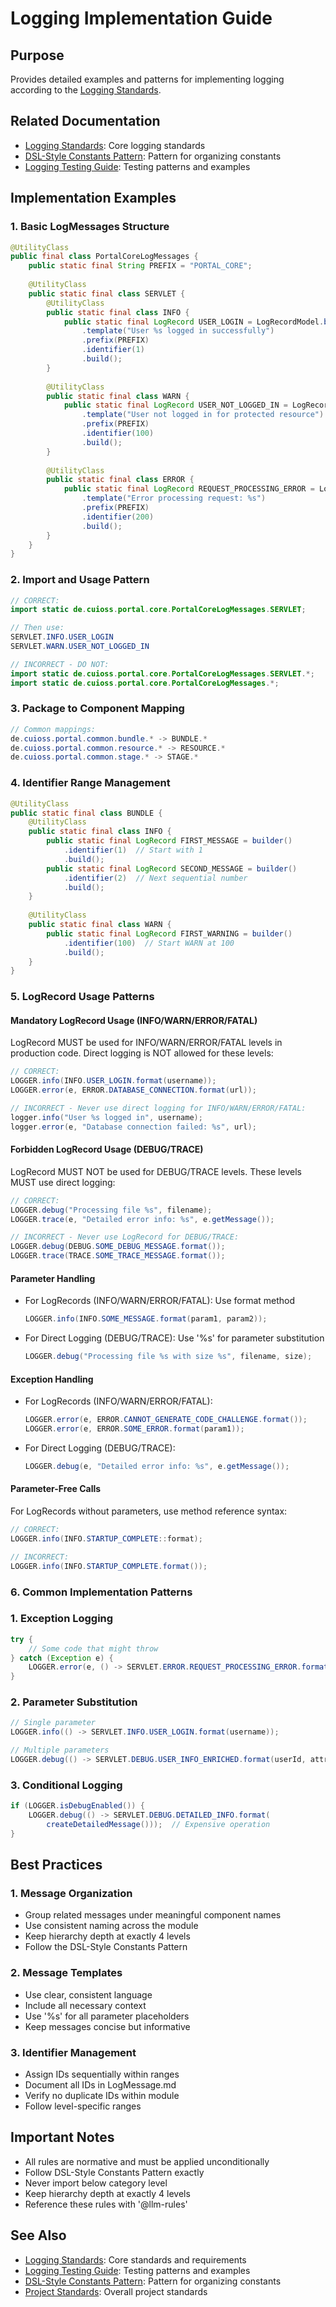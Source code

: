 # Logging Implementation Guide

## Purpose
Provides detailed examples and patterns for implementing logging according to the [Logging Standards](../core/standards/logging-standards.md).

## Related Documentation
- [Logging Standards](../core/standards/logging-standards.md): Core logging standards
- [DSL-Style Constants Pattern](./dsl-style-constants.md): Pattern for organizing constants
- [Logging Testing Guide](../testing/logging-testing.md): Testing patterns and examples

## Implementation Examples

### 1. Basic LogMessages Structure
```java
@UtilityClass
public final class PortalCoreLogMessages {
    public static final String PREFIX = "PORTAL_CORE";
    
    @UtilityClass
    public static final class SERVLET {
        @UtilityClass
        public static final class INFO {
            public static final LogRecord USER_LOGIN = LogRecordModel.builder()
                .template("User %s logged in successfully")
                .prefix(PREFIX)
                .identifier(1)
                .build();
        }
        
        @UtilityClass
        public static final class WARN {
            public static final LogRecord USER_NOT_LOGGED_IN = LogRecordModel.builder()
                .template("User not logged in for protected resource")
                .prefix(PREFIX)
                .identifier(100)
                .build();
        }
        
        @UtilityClass
        public static final class ERROR {
            public static final LogRecord REQUEST_PROCESSING_ERROR = LogRecordModel.builder()
                .template("Error processing request: %s")
                .prefix(PREFIX)
                .identifier(200)
                .build();
        }
    }
}
```

### 2. Import and Usage Pattern
```java
// CORRECT:
import static de.cuioss.portal.core.PortalCoreLogMessages.SERVLET;

// Then use:
SERVLET.INFO.USER_LOGIN
SERVLET.WARN.USER_NOT_LOGGED_IN

// INCORRECT - DO NOT:
import static de.cuioss.portal.core.PortalCoreLogMessages.SERVLET.*;
import static de.cuioss.portal.core.PortalCoreLogMessages.*;
```

### 3. Package to Component Mapping
```java
// Common mappings:
de.cuioss.portal.common.bundle.* -> BUNDLE.*
de.cuioss.portal.common.resource.* -> RESOURCE.*
de.cuioss.portal.common.stage.* -> STAGE.*
```

### 4. Identifier Range Management
```java
@UtilityClass
public static final class BUNDLE {
    @UtilityClass
    public static final class INFO {
        public static final LogRecord FIRST_MESSAGE = builder()
            .identifier(1)  // Start with 1
            .build();
        public static final LogRecord SECOND_MESSAGE = builder()
            .identifier(2)  // Next sequential number
            .build();
    }
    
    @UtilityClass
    public static final class WARN {
        public static final LogRecord FIRST_WARNING = builder()
            .identifier(100)  // Start WARN at 100
            .build();
    }
}
```

### 5. LogRecord Usage Patterns

#### Mandatory LogRecord Usage (INFO/WARN/ERROR/FATAL)
LogRecord MUST be used for INFO/WARN/ERROR/FATAL levels in production code. Direct logging is NOT allowed for these levels:

```java
// CORRECT:
LOGGER.info(INFO.USER_LOGIN.format(username));
LOGGER.error(e, ERROR.DATABASE_CONNECTION.format(url));

// INCORRECT - Never use direct logging for INFO/WARN/ERROR/FATAL:
logger.info("User %s logged in", username);
logger.error(e, "Database connection failed: %s", url);
```

#### Forbidden LogRecord Usage (DEBUG/TRACE)
LogRecord MUST NOT be used for DEBUG/TRACE levels. These levels MUST use direct logging:

```java
// CORRECT:
LOGGER.debug("Processing file %s", filename);
LOGGER.trace(e, "Detailed error info: %s", e.getMessage());

// INCORRECT - Never use LogRecord for DEBUG/TRACE:
LOGGER.debug(DEBUG.SOME_DEBUG_MESSAGE.format());
LOGGER.trace(TRACE.SOME_TRACE_MESSAGE.format());
```

#### Parameter Handling
- For LogRecords (INFO/WARN/ERROR/FATAL): Use format method
  ```java
  LOGGER.info(INFO.SOME_MESSAGE.format(param1, param2));
  ```

- For Direct Logging (DEBUG/TRACE): Use '%s' for parameter substitution
  ```java
  LOGGER.debug("Processing file %s with size %s", filename, size);
  ```

#### Exception Handling
- For LogRecords (INFO/WARN/ERROR/FATAL):
  ```java
  LOGGER.error(e, ERROR.CANNOT_GENERATE_CODE_CHALLENGE.format());
  LOGGER.error(e, ERROR.SOME_ERROR.format(param1));
  ```

- For Direct Logging (DEBUG/TRACE):
  ```java
  LOGGER.debug(e, "Detailed error info: %s", e.getMessage());
  ```

#### Parameter-Free Calls
For LogRecords without parameters, use method reference syntax:
```java
// CORRECT:
LOGGER.info(INFO.STARTUP_COMPLETE::format);

// INCORRECT:
LOGGER.info(INFO.STARTUP_COMPLETE.format());
```

### 6. Common Implementation Patterns

### 1. Exception Logging
```java
try {
    // Some code that might throw
} catch (Exception e) {
    LOGGER.error(e, () -> SERVLET.ERROR.REQUEST_PROCESSING_ERROR.format(e.getMessage()));
}
```

### 2. Parameter Substitution
```java
// Single parameter
LOGGER.info(() -> SERVLET.INFO.USER_LOGIN.format(username));

// Multiple parameters
LOGGER.debug(() -> SERVLET.DEBUG.USER_INFO_ENRICHED.format(userId, attributeName));
```

### 3. Conditional Logging
```java
if (LOGGER.isDebugEnabled()) {
    LOGGER.debug(() -> SERVLET.DEBUG.DETAILED_INFO.format(
        createDetailedMessage()));  // Expensive operation
}
```

## Best Practices

### 1. Message Organization
- Group related messages under meaningful component names
- Use consistent naming across the module
- Keep hierarchy depth at exactly 4 levels
- Follow the DSL-Style Constants Pattern

### 2. Message Templates
- Use clear, consistent language
- Include all necessary context
- Use '%s' for all parameter placeholders
- Keep messages concise but informative

### 3. Identifier Management
- Assign IDs sequentially within ranges
- Document all IDs in LogMessage.md
- Verify no duplicate IDs within module
- Follow level-specific ranges

## Important Notes
- All rules are normative and must be applied unconditionally
- Follow DSL-Style Constants Pattern exactly
- Never import below category level
- Keep hierarchy depth at exactly 4 levels
- Reference these rules with '@llm-rules'

## See Also
- [Logging Standards](../core/standards/logging-standards.md): Core standards and requirements
- [Logging Testing Guide](../testing/logging-testing.md): Testing patterns and examples
- [DSL-Style Constants Pattern](./dsl-style-constants.md): Pattern for organizing constants
- [Project Standards](../core/standards/project-standards.md): Overall project standards
